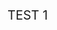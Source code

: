 <!DOCTYPE html>
<head>
  <style>
    p {
    font-size:20px;
    }
  </style>
  </head>
<html>
  <p>TEST 1</p>
  </html>
